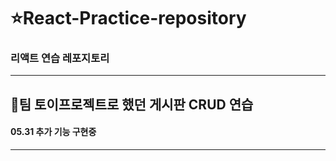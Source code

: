 # ⭐React-Practice-repository
  ### 리액트 연습 레포지토리
  ---
## 🧸팀 토이프로젝트로 했던 게시판 CRUD 연습
  #### 05.31 추가 기능 구현중
  ---

